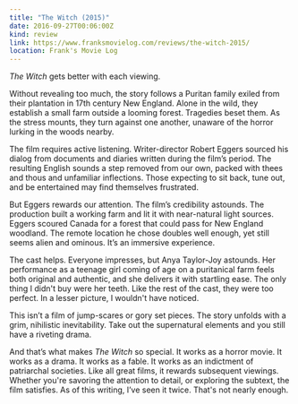 ```yaml
---
title: "The Witch (2015)"
date: 2016-09-27T00:06:00Z
kind: review
link: https://www.franksmovielog.com/reviews/the-witch-2015/
location: Frank's Movie Log
---
```


_The Witch_ gets better with each viewing.

Without revealing too much, the story follows a Puritan family exiled from their plantation in 17th century New England. Alone in the wild, they establish a small farm outside a looming forest. Tragedies beset them. As the stress mounts, they turn against one another, unaware of the horror lurking in the woods nearby.

The film requires active listening. Writer-director Robert Eggers sourced his dialog from documents and diaries written during the film’s period. The resulting English sounds a step removed from our own, packed with thees and thous and unfamiliar inflections. Those expecting to sit back, tune out, and be entertained may find themselves frustrated.

But Eggers rewards our attention. The film’s credibility astounds. The production built a working farm and lit it with near-natural light sources. Eggers scoured Canada for a forest that could pass for New England woodland. The remote location he chose doubles well enough, yet still seems alien and ominous. It’s an immersive experience.

The cast helps. Everyone impresses, but Anya Taylor-Joy astounds. Her performance as a teenage girl coming of age on a puritanical farm feels both original and authentic, and  she delivers it with startling ease. The only thing I didn't buy were her teeth. Like the rest of the cast, they were too perfect. In a lesser picture, I wouldn't have noticed.

This isn’t a film of jump-scares or gory set pieces. The story unfolds with a grim, nihilistic inevitability. Take out the supernatural elements and you still have a riveting drama.

And that’s what makes _The Witch_ so special. It works as a horror movie. It works as a drama. It works as a fable. It works as an indictment of patriarchal societies. Like all great films, it rewards subsequent viewings. Whether you're savoring the attention to detail, or exploring the subtext, the film satisfies. As of this writing, I’ve seen it twice. That's not nearly enough.